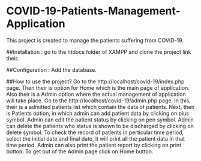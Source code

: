 # COVID-19-Patients-Management-Application
This project is created to manage the patients suffering from COVID-19.

##Installation : go to the htdocs folder of XAMPP and clone the project link their.

##Configuration : Add the database.

##How to use the project?
Go to the http://localhost/covid-19/index.php page. Then their is option for Home which is the main page of application. Also their is a Admin option where the actual management of application will take place. Go to the http://localhost/covid-19/admin.php page. In this, their is a admitted patients list which contain the data of patients. Next, their is Patients option, in which admin can add patient data by clicking on plus symbol. Admin can edit the patient status by clicking on pen symbol. Admin can delete the patients who status is shown to be discharged by clicking on delete symbol. To check the record of patients in perticular time period, select the initial date and final date, it will print all the patient data in that time period. Admin can also print the patient report by clicking on print button. To get out of the Admin page click on Home button.

